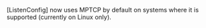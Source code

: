 [ListenConfig] now uses MPTCP by default on systems where it is supported
(currently on Linux only).
